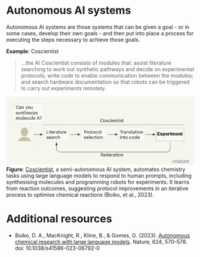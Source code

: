 # Autonomous AI systems

Autonomous AI systems are those systems that can be given a goal - or in some cases, develop their own goals - and then put into place a process for executing the steps necessary to achieve those goals.

**Example**: Coscientist

> ...the AI Coscientist consists of modules that: assist literature searching to work out synthetic pathways and decide on experimental protocols; write code to enable communication between the modules; and search hardware documentation so that robots can be triggered to carry out experiments remotely.

![Figure from a paper showing the process of a semi-autonomous generative AI system conducting independent research to achieve a goal specified by a researcher](./media/Boiko-et-al-autonomous-AI-systems-chemical-research.webp "Figure from Dias, A. L., & Rodrigues, T. (2023). Large language models direct automated chemistry laboratory. Nature, 624, 530–531.")
**Figure**: [Coscientist](https://www.nature.com/articles/d41586-023-03790-0), a semi-autonomous AI system, automates chemistry tasks using large language models to respond to human prompts, including synthesising molecules and programming robots for experiments. It learns from reaction outcomes, suggesting protocol improvements in an iterative process to optimise chemical reactions (Boiko, et al., 2023).

# Additional resources

- Boiko, D. A., MacKnight, R., Kline, B., & Gomes, G. (2023). [Autonomous chemical research with large language models](https://www.nature.com/articles/s41586-023-06792-0). Nature, 624, 570–578. doi: 10.1038/s41586-023-06792-0